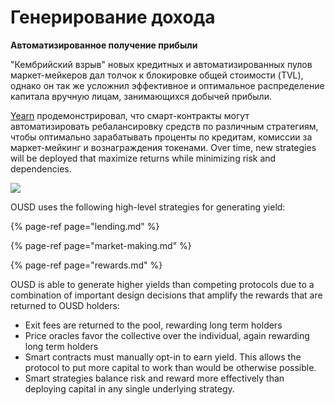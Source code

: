 # Генерирование дохода

**Автоматизированное получение прибыли**

"Кембрийский взрыв" новых кредитных и автоматизированных пулов маркет-мейкеров дал толчок к блокировке общей стоимости \(TVL\), однако он так же усложнил эффективное и оптимальное распределение капитала вручную лицам, занимающихся добычей прибыли.

[Yearn](https://yearn.finance/) продемонстрировал, что смарт-контракты могут автоматизировать ребалансировку средств по различным стратегиям, чтобы оптимально зарабатывать проценты по кредитам, комиссии за маркет-мейкинг и вознаграждения токенами. Over time, new strategies will be deployed that maximize returns while minimizing risk and dependencies.

![](../../.gitbook/assets/ousd_docs_graphics_1.png)

OUSD uses the following high-level strategies for generating yield:

{% page-ref page="lending.md" %}

{% page-ref page="market-making.md" %}

{% page-ref page="rewards.md" %}

OUSD is able to generate higher yields than competing protocols due to a combination of important design decisions that amplify the rewards that are returned to OUSD holders:

* Exit fees are returned to the pool, rewarding long term holders
* Price oracles favor the collective over the individual, again rewarding long term holders
* Smart contracts must manually opt-in to earn yield. This allows the protocol to put more capital to work than would be otherwise possible.
* Smart strategies balance risk and reward more effectively than deploying capital in any single underlying strategy.

